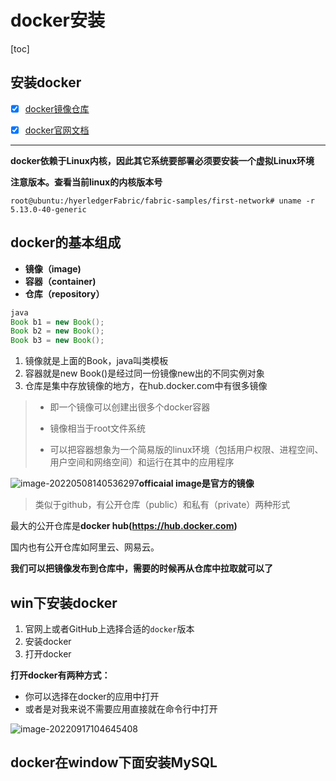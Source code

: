 # docker安装

[toc]

## 安装docker

+ [x] [docker镜像仓库](https://hub.docker.com/)

+ [x] [docker官网文档](https://docs.docker.com/)

---

**docker依赖于Linux内核，因此其它系统要部署必须要安装一个虚拟Linux环境**

**注意版本。查看当前linux的内核版本号**

```
root@ubuntu:/hyerledgerFabric/fabric-samples/first-network# uname -r
5.13.0-40-generic
```



## docker的基本组成

+ **镜像（image)**
+ **容器（container)**
+ **仓库（repository）**

```java
java
Book b1 = new Book();
Book b2 = new Book();
Book b3 = new Book();
```

1. 镜像就是上面的Book，java叫类模板
2. 容器就是new Book()是经过同一份镜像new出的不同实例对象
3. 仓库是集中存放镜像的地方，在hub.docker.com中有很多镜像

> + 即一个镜像可以创建出很多个docker容器
>
> + 镜像相当于root文件系统
>
> + 可以把容器想象为一个简易版的linux环境（包括用户权限、进程空间、用户空间和网络空间）和运行在其中的应用程序

![image-20220508140536297](https://s2.loli.net/2022/05/08/jM4BQrA2tPp5NDo.png)**officaial image是官方的镜像**

> 类似于github，有公开仓库（public）和私有（private）两种形式

最大的公开仓库是**docker hub(https://hub.docker.com)**

国内也有公开仓库如阿里云、网易云。

**我们可以把镜像发布到仓库中，需要的时候再从仓库中拉取就可以了**



## win下安装docker

1. 官网上或者GitHub上选择合适的`docker`版本
2. 安装docker
3. 打开docker



**打开docker有两种方式：**

+ 你可以选择在docker的应用中打开
+ 或者是对我来说不需要应用直接就在命令行中打开

![image-20220917104645408](https://sm.nsddd.top//typora/image-20220917104645408.png?mail:3293172751@qq.com)



## docker在window下面安装MySQL

